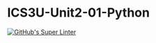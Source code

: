 # ICS3U-Unit2-01-Python

[![GitHub's Super Linter](https://github.com/devin-jhu/ICS3U-Unit2-01-Python/workflows/GitHub's%20Super%20Linter/badge.svg)](https://github.com/devin-jhu/ICS3U-Unit2-01-Python/actions)
